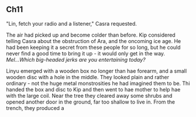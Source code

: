 <!--
  Cas teaches Kip about radio,
    ( It annoys me that Lin is just a background character so far. )
  Kip hears messages from Holragi
  Casra secretly plans with Setre to be taken to Lissa as a martyrdom
  A sound is broadcast to people with coils, and they start a mutiny against Lissa. Lissa and Casra are killed in the action.
    Set mourns over hae. Lin is vengeful at Set. Kip mourns from a distance, feeling a bit guilty for being an intruder.
    Casra says hae last words to them and talks about a better future - Kip is reminded that hae death will be for nothing unless he does something to stop the ice age.

  Interlogue:
    Next day, a boat comes for everyone who is able-bodied and able-minded to help Shaki power-build a space rail at Yansha. Kip gets on the boat and regrets what happened at the shadestead, but feels hopeful for the future with Setre in charge.


  Thoughts:
  - The reader will be unsatisfied about Casra being killed off.
    - But it's a satisfying death.
  - Is radio that useful?
    - It will be to listen to Lif who will give instructions for sending a sign of good will
      - A weapon like Holragi would plan to send would be a sign of bad will, and more robots would come later (BOOK 2)
      - Their alternative is for people from all 3 corners of the rim to collaboratively work on a problem and send an ambassador to deliver it.
        - Mel volunteers
        - They can collaborate with telegraph. Why is wireless important?
          - Wireless will teach them about far infrared/CO2/Greenhouse effect ???
          - Wireless is how they will keep in contact with the machines instead of destroying them like Holragi
            - Machines to Mel: "There is more you must learn." Mel gets angry and tries to convince them. "Give me back my Lif."
    - Mel will want to know Holragi's plans.
-->


## Ch11


  "Lin, fetch your radio and a listener," Casra requested.

  The air had picked up and become colder than before. Kip considered telling Casra about the obstruction of Ara, and the oncoming ice age. He had been keeping it a secret from these people for so long, but he could never find a good time to bring it up - it would only get in the way. *Mel...Which big-headed jerks are you entertaining today?*

  Linyu emerged with a wooden box no longer than hae forearm, and a small wooden disc with a hole in the middle. They looked plain and rather ordinary - not the huge metal monstrosities he had imagined them to be. Thi handed the box and disc to Kip and then went to hae mother to help hae with the large coil. Near the tree they cleared away some shrubs and opened another door in the ground, far too shallow to live in. From the trench, they produced a
